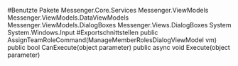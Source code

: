 #Benutzte Pakete
Messenger.Core.Services
Messenger.ViewModels
Messenger.ViewModels.DataViewModels
Messenger.ViewModels.DialogBoxes
Messenger.Views.DialogBoxes
System
System.Windows.Input
#Exportschnittstellen
public AssignTeamRoleCommand(ManageMemberRolesDialogViewModel vm)
public bool CanExecute(object parameter)
public async void Execute(object parameter)
